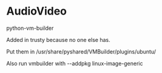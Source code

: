 AudioVideo
==========

python-vm-builder

Added in trusty because no one else has. 

Put them in /usr/share/pyshared/VMBuilder/plugins/ubuntu/

Also run vmbuilder with --addpkg linux-image-generic
